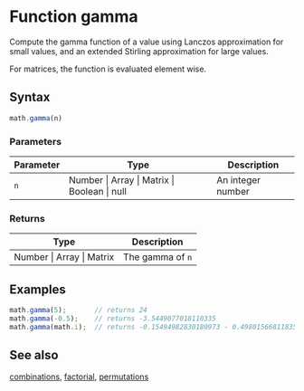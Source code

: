 # Function gamma

Compute the gamma function of a value using Lanczos approximation for
small values, and an extended Stirling approximation for large values.

For matrices, the function is evaluated element wise.


## Syntax

```js
math.gamma(n)
```

### Parameters

Parameter | Type | Description
--------- | ---- | -----------
`n` | Number &#124; Array &#124; Matrix &#124; Boolean &#124; null | An integer number

### Returns

Type | Description
---- | -----------
Number &#124; Array &#124; Matrix | The gamma of `n`


## Examples

```js
math.gamma(5);       // returns 24
math.gamma(-0.5);    // returns -3.5449077018110335
math.gamma(math.i);  // returns -0.15494982830180973 - 0.49801566811835596i
```


## See also

[combinations](combinations.md),
[factorial](factorial.md),
[permutations](permutations.md)


<!-- Note: This file is automatically generated from source code comments. Changes made in this file will be overridden. -->
